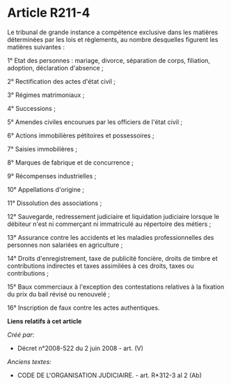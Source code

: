 # Article R211-4

Le tribunal de grande instance a compétence exclusive dans les matières déterminées par les lois et règlements, au nombre
desquelles figurent les matières suivantes :

1° Etat des personnes : mariage, divorce, séparation de corps, filiation, adoption, déclaration d'absence ;

2° Rectification des actes d'état civil ;

3° Régimes matrimoniaux ;

4° Successions ;

5° Amendes civiles encourues par les officiers de l'état civil ;

6° Actions immobilières pétitoires et possessoires ;

7° Saisies immobilières ;

8° Marques de fabrique et de concurrence ;

9° Récompenses industrielles ;

10° Appellations d'origine ;

11° Dissolution des associations ;

12° Sauvegarde, redressement judiciaire et liquidation judiciaire lorsque le débiteur n'est ni commerçant ni immatriculé au
répertoire des métiers ;

13° Assurance contre les accidents et les maladies professionnelles des personnes non salariées en agriculture ;

14° Droits d'enregistrement, taxe de publicité foncière, droits de timbre et contributions indirectes et taxes assimilées à
ces droits, taxes ou contributions ;

15° Baux commerciaux à l'exception des contestations relatives à la fixation du prix du bail révisé ou renouvelé ;

16° Inscription de faux contre les actes authentiques.

**Liens relatifs à cet article**

_Créé par_:

  - Décret n°2008-522 du 2 juin 2008 - art. (V)

_Anciens textes_:

  - CODE DE L'ORGANISATION JUDICIAIRE. - art. R*312-3 al 2 (Ab)
